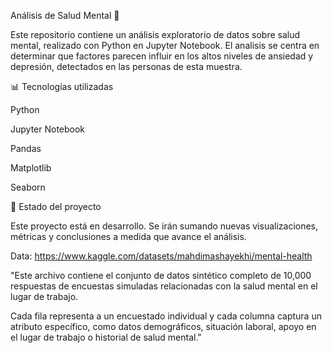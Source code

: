 Análisis de Salud Mental 🧠

Este repositorio contiene un análisis exploratorio de datos sobre salud mental, realizado con Python en Jupyter Notebook.
El analisis se centra en determinar que factores parecen influir en los altos niveles de ansiedad y depresión, detectados en las personas de esta muestra.

📊 Tecnologías utilizadas

  Python

  Jupyter Notebook

  Pandas

  Matplotlib

  Seaborn

🚧 Estado del proyecto

Este proyecto está en desarrollo.
Se irán sumando nuevas visualizaciones, métricas y conclusiones a medida que avance el análisis.

Data: https://www.kaggle.com/datasets/mahdimashayekhi/mental-health

"Este archivo contiene el conjunto de datos sintético completo de 10,000 respuestas de encuestas simuladas relacionadas con la salud mental en el lugar de trabajo.

Cada fila representa a un encuestado individual y cada columna captura un atributo específico, como datos demográficos, situación laboral, apoyo en el lugar de trabajo o historial de salud mental."